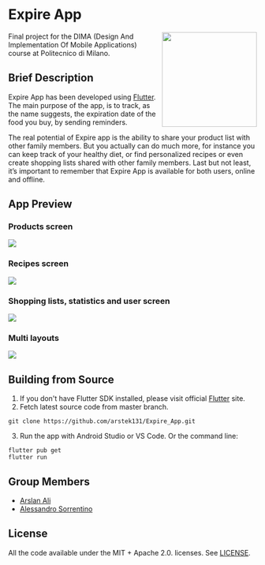 # Expire App
<img src="https://github.com/arstek131/MAD_Prj/blob/main/docs/DD/Images/Logo/expiry_app_logo.png" width=192 height=192 align="right"/>
Final project for the DIMA (Design And Implementation Of Mobile Applications) course at Politecnico di Milano.

## Brief Description
Expire App has been developed using [Flutter](https://flutter.dev/). The main purpose of the app, is to track, as the name suggests, the expiration date of the food you buy, by sending reminders. 

The real potential of Expire app is the ability to share your product list with other family members.
But you actually can do much more, for instance you can keep track of your healthy diet, or find personalized recipes or even create shopping lists shared with other family members.
Last but not least, it’s important to remember that
Expire App is available for both users, online and offline.

## App Preview
### Products screen
<img src="https://github.com/arstek131/MAD_Prj/blob/main/docs/Mocks/mock_git_1.png"  /> 

### Recipes screen
<img src="https://github.com/arstek131/MAD_Prj/blob/main/docs/Mocks/mock_git_2.png"  />

### Shopping lists, statistics and user screen
<img src="https://github.com/arstek131/MAD_Prj/blob/main/docs/Mocks/mock_git_3.png"  />

### Multi layouts
<img src="https://github.com/arstek131/MAD_Prj/blob/main/docs/Mocks/mock_git_4.png"  />

## Building from Source

1. If you don't have Flutter SDK installed, please visit official [Flutter](https://flutter.dev/) site.
2. Fetch latest source code from master branch.

```
git clone https://github.com/arstek131/Expire_App.git
```

3. Run the app with Android Studio or VS Code. Or the command line:

```
flutter pub get
flutter run
```

## Group Members
- [Arslan Ali](https://github.com/arstek131)
- [Alessandro Sorrentino](https://github.com/sorre97)

## License
All the code available under the MIT + Apache 2.0. licenses. See [LICENSE](LICENSE).
